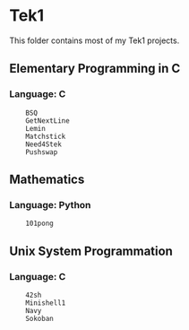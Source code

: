 # Tek1

This folder contains most of my Tek1 projects.

## Elementary Programming in C
### Language: C
```
    BSQ
    GetNextLine
    Lemin
    Matchstick
    Need4Stek
    Pushswap
```

## Mathematics
### Language: Python
```
    101pong
```

## Unix System Programmation
### Language: C
```
    42sh
    Minishell1
    Navy
    Sokoban
```
